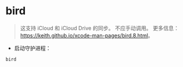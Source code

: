 # bird

> 这支持 iCloud 和 iCloud Drive 的同步。
> 不应手动调用。
> 更多信息：<https://keith.github.io/xcode-man-pages/bird.8.html>。

- 启动守护进程：

`bird`